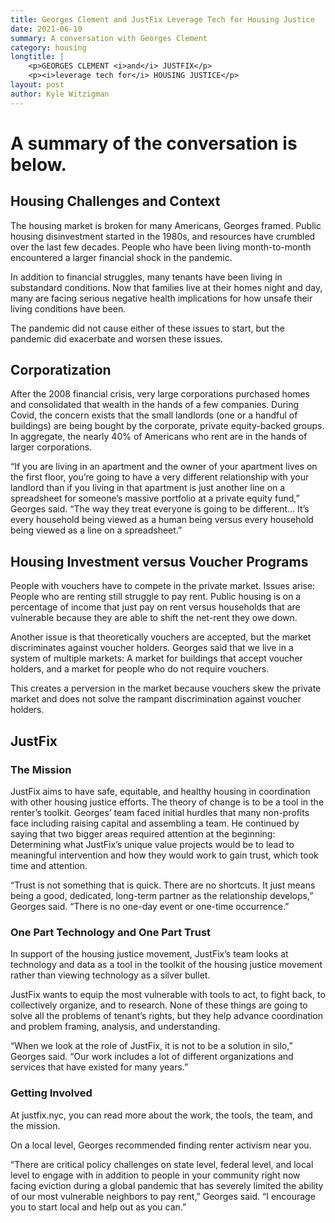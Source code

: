 ```yaml
---
title: Georges Clement and JustFix Leverage Tech for Housing Justice
date: 2021-06-10
summary: A conversation with Georges Clement
category: housing
longtitle: |
    <p>GEORGES CLEMENT <i>and</i> JUSTFIX</p>
    <p><i>leverage tech for</i> HOUSING JUSTICE</p>
layout: post
author: Kyle Witzigman
---
```


<div id="buzzsprout-player-8837260"></div>
<script src="https://www.buzzsprout.com/1795888/8837260-5-georges-clement-and-justfix-leverage-tech-for-housing-justice.js?container_id=buzzsprout-player-8837260&player=small" type="text/javascript" charset="utf-8"></script>

# A summary of the conversation is below.

## Housing Challenges and Context
The housing market is broken for many Americans, Georges framed. Public housing disinvestment started in the 1980s, and resources have crumbled over the last few decades. People who have been living month-to-month encountered a larger financial shock in the pandemic.

In addition to financial struggles, many tenants have been living in substandard conditions. Now that families live at their homes night and day, many are facing serious negative health implications for how unsafe their living conditions have been.

The pandemic did not cause either of these issues to start, but the pandemic did exacerbate and worsen these issues.

## Corporatization
After the 2008 financial crisis, very large corporations purchased homes and consolidated that wealth in the hands of a few companies. During Covid, the concern exists that the small landlords (one or a handful of buildings) are being bought by the corporate, private equity-backed groups. In aggregate, the nearly 40% of Americans who rent are in the hands of larger corporations.

“If you are living in an apartment and the owner of your apartment lives on the first floor, you’re going to have a very different relationship with your landlord than if you living in that apartment is just another line on a spreadsheet for someone’s massive portfolio at a private equity fund,” Georges said. “The way they treat everyone is going to be different… It’s every household being viewed as a human being versus every household being viewed as a line on a spreadsheet.”

## Housing Investment versus Voucher Programs
People with vouchers have to compete in the private market. Issues arise: People who are renting still struggle to pay rent. Public housing is on a percentage of income that just pay on rent versus households that are vulnerable because they are able to shift the net-rent they owe down.

Another issue is that theoretically vouchers are accepted, but the market discriminates against voucher holders. Georges said that we live in a system of multiple markets: A market for buildings that accept voucher holders, and a market for people who do not require vouchers.

This creates a perversion in the market because vouchers skew the private market and does not solve the rampant discrimination against voucher holders.

## JustFix
### The Mission
JustFix aims to have safe, equitable, and healthy housing in coordination with other housing justice efforts. The theory of change is to be a tool in the renter’s toolkit. Georges’ team faced initial hurdles that many non-profits face including raising capital and assembling a team. He continued by saying that two bigger areas required attention at the beginning: Determining what JustFix’s unique value projects would be to lead to meaningful intervention and how they would work to gain trust, which took time and attention.

“Trust is not something that is quick. There are no shortcuts. It just means being a good, dedicated, long-term partner as the relationship develops,” Georges said. “There is no one-day event or one-time occurrence.”

### One Part Technology and One Part Trust
In support of the housing justice movement, JustFix’s team looks at technology and data as a tool in the toolkit of the housing justice movement rather than viewing technology as a silver bullet.

JustFix wants to equip the most vulnerable with tools to act, to fight back, to collectively organize, and to research. None of these things are going to solve all the problems of tenant’s rights, but they help advance coordination and problem framing, analysis, and understanding. 

“When we look at the role of JustFix, it is not to be a solution in silo,” Georges said. “Our work includes a lot of different organizations and services that have existed for many years.”

### Getting Involved
At justfix.nyc, you can read more about the work, the tools, the team, and the mission. 

On a local level, Georges recommended finding renter activism near you.

“There are critical policy challenges on state level, federal level, and local level to engage with in addition to people in your community right now facing eviction during a global pandemic that has severely limited the ability of our most vulnerable neighbors to pay rent,” Georges said. “I encourage you to start local and help out as you can.”
